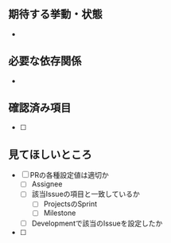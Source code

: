 ## 期待する挙動・状態

-

## 必要な依存関係

-

## 確認済み項目

- [ ]

## 見てほしいところ

- [ ] PRの各種設定値は適切か
  - [ ] Assignee
  - [ ] 該当Issueの項目と一致しているか
    - [ ] ProjectsのSprint
    - [ ] Milestone
  - [ ] Developmentで該当のIssueを設定したか
- [ ]
